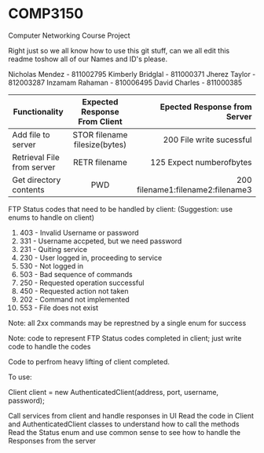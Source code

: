 COMP3150
========

Computer Networking Course Project

Right just so we all know how to use this git stuff, can we all edit this readme toshow all of our Names and ID's please.

Nicholas Mendez - 811002795
Kimberly Bridglal - 811000371
Jherez Taylor - 812003287
Inzamam Rahaman - 810006495
David Charles - 811000385

| Functionality | Expected Response From Client | Epected Response from Server|
|---------------|:----------------------------:|-----------------------------:|
|Add file to server | STOR filename filesize(bytes) | 200 File write sucessful|
|Retrieval File from server| RETR filename |125 Expect numberofbytes|
|Get directory contents | PWD | 200 filename1:filename2:filename3|

FTP Status codes that need to be handled by client:
(Suggestion: use enums to handle on client)
1. 403 - Invalid Username or password
2. 331 - Username accpeted, but we need password
3. 231 - Quiting service
4. 230 - User logged in, proceeding to service
5. 530 - Not logged in
6. 503 - Bad sequence of commands
7. 250 - Requested operation successful
8. 450 - Requested action not taken
9. 202 - Command not implemented
10. 553 - File does not exist

Note: all 2xx commands may be represtned by a single enum for success

Note: code to represent FTP Status codes completed in client; just write code to handle the codes

Code to perfrom heavy lifting of client completed.

To use:

Client client = new AuthenticatedClient(address, port, username, password);

Call services from client and handle responses in UI
Read the code in Client and AuthenticatedClient classes to understand how to call the methods
Read the Status enum and use common sense to see how to handle the Responses from the server
